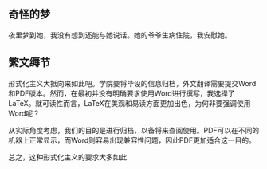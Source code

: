 ## 奇怪的梦
夜里梦到她，我没有想到还能与她说话。她的爷爷生病住院，我安慰她。
## 繁文缛节
形式化主义大抵向来如此吧。学院要将毕设的信息归档，外文翻译需要提交Word和PDF版本。然而，在最初并没有明确要求使用Word进行撰写，我选择了LaTeX。就可读性而言，LaTeX在美观和易读方面更加出色，为何非要强调使用Word呢？

从实际角度考虑，我们的目的是进行归档，以备将来查阅使用。PDF可以在不同的机器上正常显示，而Word则容易出现兼容性问题，因此PDF更加适合这一目的。

总之，这种形式化主义的要求大多如此